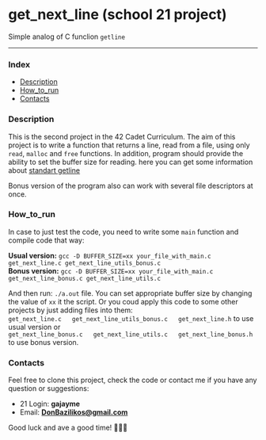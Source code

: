 # get_next_line (school 21 project)

Simple analog of C funclion ``getline``

---
### Index

* [Description](#Description)
* [How_to_run](#How_to_run)
* [Contacts](#Contacts)

### Description

This is the second project in the 42 Cadet Curriculum. The aim of this project is to write a function that returns a line, read from a file, using only ``read``, ``malloc`` and ``free`` functions. In addition, program should provide the ability to set the buffer size for reading. here you can get some information about [standart getline](https://man7.org/linux/man-pages/man3/getline.3.html)

Bonus version of the program also can work with several file descriptors at once.

### How_to_run

In case to just test the code, you need to write some ``main`` function and compile code that way:

**Usual version:** ``gcc -D BUFFER_SIZE=xx your_file_with_main.c get_next_line.c get_next_line_utils_bonus.c``  
**Bonus version:** ``gcc -D BUFFER_SIZE=xx your_file_with_main.c get_next_line_bonus.c get_next_line_utils.c``

And then run: ``./a.out`` file. You can set appropriate buffer size by changing the value of ``xx`` it the script.  Or you coud apply this code to some other projects by just adding files into them:  
``get_next_line.c  
get_next_line_utils_bonus.c  
get_next_line.h`` to use usual version or  
``get_next_line_bonus.c  
get_next_line_utils.c  
get_next_line_bonus.h`` to use bonus version.

### Contacts
Feel free to clone this project, check the code or contact me if you have any question or suggestions:

* 21 Login:   **gajayme**
* Email:    **DonBazilikos@gmail.com**

Good luck and ave a good time! 📒📒📒
